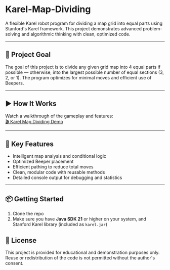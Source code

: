 # Karel-Map-Dividing

A flexible Karel robot program for dividing a map grid into equal parts using Stanford's Karel framework. This project demonstrates advanced problem-solving and algorithmic thinking with clean, optimized code.

---

## 🎯 Project Goal

The goal of this project is to divide any given grid map into 4 equal parts if possible — otherwise, into the largest possible number of equal sections (3, 2, or 1). The program optimizes for minimal moves and efficient use of Beepers.

---
## ▶️ How It Works

Watch a walkthrough of the gameplay and features:  
[🎬 Karel Map Dividing Demo](https://youtu.be/uc1RbCbAMZM)

---

## 🔑 Key Features

- Intelligent map analysis and conditional logic
- Optimized Beeper placement
- Efficient pathing to reduce total  moves
- Clean, modular code with reusable methods
- Detailed console output for debugging and statistics

---

## 📦 Getting Started

1. Clone the repo
2. Make sure you have **Java SDK 21** or higher on your system, and Stanford Karel library (included as `karel.jar`)


 ## 📄 License

This project is provided for educational and demonstration purposes only.  
Reuse or redistribution of the code is not permitted without the author's consent.

